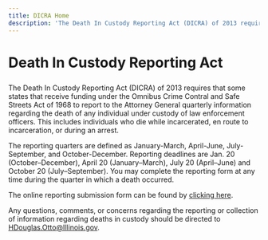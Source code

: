 ```yaml
---
title: DICRA Home
description: 'The Death In Custody Reporting Act (DICRA) of 2013 requires that some states that receive funding under the Omnibus Crime Contral and Safe Streets Act of 1968 to report to the Attorney General quarterly information regarding the death of any individual under custody of law enforcement officers.'
---
```


# Death In Custody Reporting Act

<div style="margin-top: 25px"></div>

The Death In Custody Reporting Act (DICRA) of 2013 requires that some states that receive funding under the Omnibus Crime Contral and Safe Streets Act of 1968 to report to the Attorney General quarterly information regarding the death of any individual under custody of law enforcement officers. This includes individuals who die while incarcerated, en route to incarceration, or during an arrest. 

The reporting quarters are defined as January-March, April-June, July-September, and October-December. Reporting deadlines are Jan. 20 (October–December), April 20 (January–March), July 20 (April–June) and October 20 (July–September). You may complete the reporting form at any time during the quarter in which a death occurred. 

The online reporting submission form can be found by [clicking here](https://icjia.az1.qualtrics.com/jfe/form/SV_cZuWg0gnw2d9NXv). 

Any questions, comments, or concerns regarding the reporting or collection of information regarding deaths in custody should be directed to HDouglas.Otto@Illinois.gov. 

<submit-button></submit-button>


